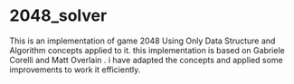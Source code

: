 # 2048_solver
This is an implementation of game 2048 Using Only Data Structure and Algorithm concepts applied to it. this implementation is based on Gabriele Corelli and Matt Overlain . i have adapted the concepts and applied some  improvements to work it efficiently.

